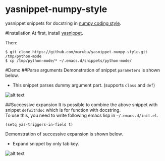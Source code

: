 yasnippet-numpy-style
=====================

yasnippet snippets for docstring in [numpy coding style](https://github.com/numpy/numpy/blob/master/doc/HOWTO_DOCUMENT.rst.txt).

#Installation
At first, install [yasnippet](https://github.com/capitaomorte/yasnippet).

Then:
```shell
$ git clone https://github.com/marubu/yasnippet-numpy-style.git /tmp/python-mode
$ cp /tmp/python-mode/* ~/.emacs.d/snippets/python-mode/
```

#Demo
##Parse arguments
Demonstration of snippet `parameters` is shown below.
* This snippet parses dummy argument part. (supports `class` and `def`)

![alt text](images/snippet_parse.gif)

##Successive expansion
It is possible to combine the above snippet with snippet `defwithdoc` which is for function with docstring.  
To use this, you need to write following emacs lisp in `~/.emacs.d/init.el`.
```
(setq yas-triggers-in-field t)
```
Demonstration of successive expansion is shown below.
* Expand snippet by only tab key.

![alt text](images/snippet_successive.gif)
